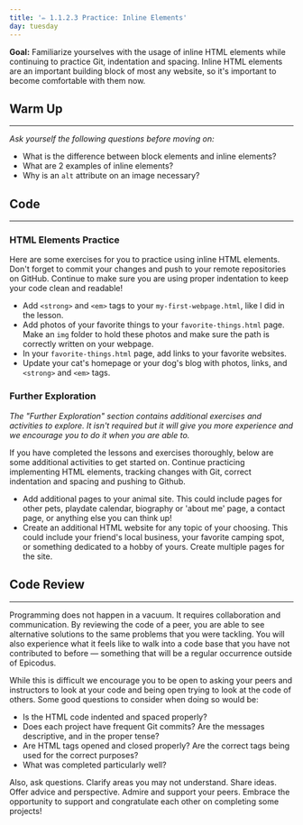 ```yaml
---
title: '✏️ 1.1.2.3 Practice: Inline Elements'
day: tuesday
---
```


**Goal:**  Familiarize yourselves with the usage of inline HTML elements while continuing to practice Git, indentation and spacing.  Inline HTML elements are an important building block of most any website, so it's important to become comfortable with them now.

## Warm Up

---

_Ask yourself the following questions before moving on:_

* What is the difference between block elements and inline elements?
* What are 2 examples of inline elements?
* Why is an `alt` attribute on an image necessary?

## Code

---

### HTML Elements Practice

Here are some exercises for you to practice using inline HTML elements. Don't forget to commit your changes and push to your remote repositories on GitHub. Continue to make sure you are using proper indentation to keep your code clean and readable!

* Add  `<strong>` and `<em>` tags to your `my-first-webpage.html`, like I did in the lesson.
* Add photos of your favorite things to your `favorite-things.html` page. Make an `img` folder to hold these photos and make sure the path is correctly written on your webpage.
* In your `favorite-things.html` page, add links to your favorite websites.
* Update your cat's homepage or your dog's blog with photos, links, and `<strong>` and `<em>` tags.  

### Further Exploration

_The "Further Exploration" section contains additional exercises and activities to explore. It isn't required but it will give you more experience and we encourage you to do it when you are able to._

If you have completed the lessons and exercises thoroughly, below are some additional activities to get started on. Continue practicing implementing HTML elements, tracking changes with Git, correct indentation and spacing and pushing to Github.

* Add additional pages to your animal site. This could include pages for other pets, playdate calendar, biography or 'about me' page, a contact page, or anything else you can think up!
* Create an additional HTML website for any topic of your choosing. This could include your friend's local business, your favorite camping spot, or something dedicated to a hobby of yours. Create multiple pages for the site.

## Code Review
<hr />

Programming does not happen in a vacuum. It requires collaboration and communication. By reviewing the code of a peer, you are able to see alternative solutions to the same problems that you were tackling. You will also experience what it feels like to walk into a code base that you have not contributed to before — something that will be a regular occurrence outside of Epicodus.

While this is difficult we encourage you to be open to asking your peers and instructors to look at your code and being open trying to look at the code of others. Some good questions to consider when doing so would be:

* Is the HTML code indented and spaced properly?
* Does each project have frequent Git commits? Are the messages descriptive, and in the proper tense?
* Are HTML tags opened and closed properly? Are the correct tags being used for the correct purposes?
* What was completed particularly well?

Also, ask questions. Clarify areas you may not understand. Share ideas. Offer advice and perspective. Admire and support your peers. Embrace the opportunity to support and congratulate each other on completing some projects!
